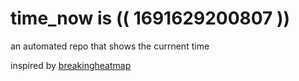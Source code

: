 # time_now is (( 1691629200807 ))

an automated repo that shows the currnent time

inspired by [breakingheatmap](https://github.com/breakingheatmap/breakingheatmap)